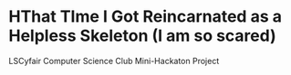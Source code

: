 # HThat TIme I Got Reincarnated as a Helpless Skeleton (I am so scared)

 LSCyfair Computer Science Club Mini-Hackaton Project
